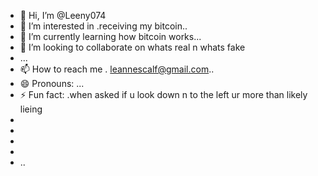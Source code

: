 - 👋 Hi, I’m @Leeny074
- 👀 I’m interested in .receiving my bitcoin..
- 🌱 I’m currently learning how bitcoin works...
- 💞️ I’m looking to collaborate on whats real n whats fake
- ...
- 📫 How to reach me . leannescalf@gmail.com..
- 😄 Pronouns: ...
- ⚡ Fun fact: .when asked if u look down n to the left ur more than likely lieing
-
-
-
-
- ..

<!---
Leeny074/Leeny074 is a ✨ special ✨ repository because its `README.md` (this file) appears on your GitHub profile.
You can click the Preview link to take a look at your changes.
--->
